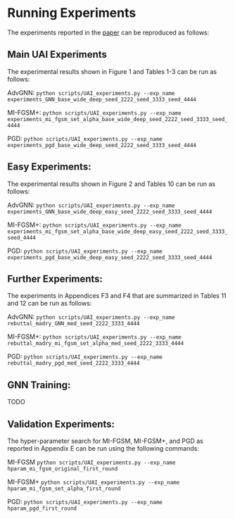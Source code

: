 # Running Experiments

The experiments reported in the [paper](https://arxiv.org/pdf/2105.14644.pdf) can be reproduced as follows:


## Main UAI Experiments
The experimental results shown in Figure 1 and Tables 1-3 can be run as follows:

AdvGNN:
`python scripts/UAI_experiments.py --exp_name experiments_GNN_base_wide_deep_seed_2222_seed_3333_seed_4444`

MI-FGSM+:
`python scripts/UAI_experiments.py --exp_name experiments_mi_fgsm_set_alpha_base_wide_deep_seed_2222_seed_3333_seed_4444`

PGD:
`python scripts/UAI_experiments.py --exp_name experiments_pgd_base_wide_deep_seed_2222_seed_3333_seed_4444`

## Easy Experiments:
The experimental results shown in Figure 2 and Tables 10 can be run as follows:

AdvGNN:
`python scripts/UAI_experiments.py --exp_name experiments_GNN_base_wide_deep_easy_seed_2222_seed_3333_seed_4444`

MI-FGSM+:
`python scripts/UAI_experiments.py --exp_name experiments_mi_fgsm_set_alpha_base_wide_deep_easy_seed_2222_seed_3333_seed_4444`

PGD:
`python scripts/UAI_experiments.py --exp_name experiments_pgd_base_wide_deep_easy_seed_2222_seed_3333_seed_4444`

## Further Experiments:
The experiments in Appendices F3 and F4 that are summarized in Tables 11 and 12 can be run as follows:

AdvGNN:
`python scripts/UAI_experiments.py --exp_name rebuttal_madry_GNN_med_seed_2222_3333_4444`

MI-FGSM+:
`python scripts/UAI_experiments.py --exp_name rebuttal_madry_mi_fgsm_set_alpha_med_seed_2222_3333_4444`

PGD:
`python scripts/UAI_experiments.py --exp_name rebuttal_madry_pgd_med_seed_2222_3333_4444`


## GNN Training:
TODO

## Validation Experiments:

The hyper-parameter search for MI-FGSM, MI-FGSM+, and PGD as reported in Appendix E can be run using the following commands: 

MI-FGSM
`python scripts/UAI_experiments.py --exp_name hparam_mi_fgsm_original_first_round`

MI-FGSM+
`python scripts/UAI_experiments.py --exp_name hparam_mi_fgsm_set_alpha_first_round`

PGD:
`python scripts/UAI_experiments.py --exp_name hparam_pgd_first_round`